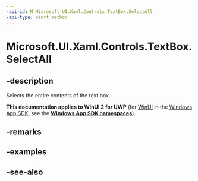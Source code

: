 ```yaml
---
-api-id: M:Microsoft.UI.Xaml.Controls.TextBox.SelectAll
-api-type: winrt method
---
```


<!-- Method syntax
public void SelectAll()
-->

# Microsoft.UI.Xaml.Controls.TextBox.SelectAll

## -description
Selects the entire contents of the text box.

**This documentation applies to WinUI 2 for UWP** (for [WinUI](/windows/apps/winui/winui3/) in the [Windows App SDK](/windows/apps/windows-app-sdk/), see the **[Windows App SDK namespaces](/windows/windows-app-sdk/api/winrt/)**).

## -remarks

## -examples

## -see-also
